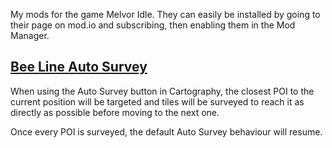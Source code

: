 My mods for the game Melvor Idle. They can easily be installed by going to their page on mod.io and subscribing, then enabling them in the Mod Manager.

## [Bee Line Auto Survey](https://mod.io/g/melvoridle/m/bee-line-auto-survey)

When using the Auto Survey button in Cartography, the closest POI to the current position will be targeted and tiles will be surveyed to reach it as directly as possible before moving to the next one.

Once every POI is surveyed, the default Auto Survey behaviour will resume.
